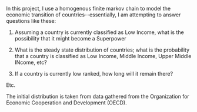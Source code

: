 In this project, I use a homogenous finite markov chain to model the economic transition of countries--essentially, I am attempting to answer questions like these:

1) Assuming a country is currently classified as Low Income, what is the possibility that it might become a Superpower

2) What is the steady state distribution of countries; what is the probability that a country is classified as Low Income, Middle Income, Upper Middle INcome, etc?

3) If a country is currently low ranked, how long will it remain there?

Etc. 
 
The initial distribution is taken from data gathered from the Organization for Economic Cooperation and Development (OECD).